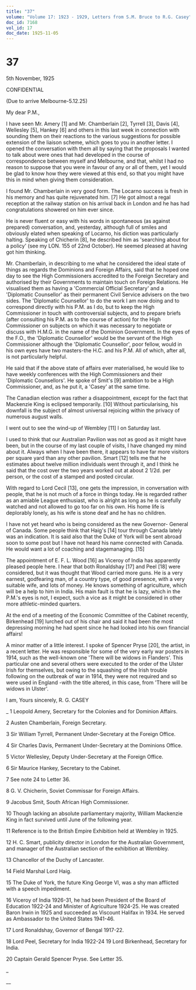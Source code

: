 ```yaml
---
title: "37"
volume: "Volume 17: 1923 - 1929, Letters from S.M. Bruce to R.G. Casey"
doc_id: 7168
vol_id: 17
doc_date: 1925-11-05
---
```


# 37

5th November, 1925

CONFIDENTIAL

(Due to arrive Melbourne-5.12.25)

My dear P.M.,

I have seen Mr. Amery [1] and Mr. Chamberlain [2], Tyrrell [3], Davis [4], Wellesley [5], Hankey [6] and others in this last week in connection with sounding them on their reactions to the various suggestions for possible extension of the liaison scheme, which goes to you in another letter. I opened the conversation with them all by saying that the proposals I wanted to talk about were ones that had developed in the course of correspondence between myself and Melbourne, and that, whilst I had no reason to suppose that you were in favour of any or all of them, yet I would be glad to know how they were viewed at this end, so that you might have this in mind when giving them consideration.

I found Mr. Chamberlain in very good form. The Locarno success is fresh in his memory and has quite rejuvenated him. [7] He got almost a regal reception at the railway station on his arrival back in London and he has had congratulations showered on him ever since.

He is never fluent or easy with his words in spontaneous (as against prepared) conversation, and, yesterday, although full of smiles and obviously elated when speaking of Locarno, his diction was particularly halting. Speaking of Chicherin [8], he described him as 'searching about for a policy' (see my LON. 155 of 22nd October). He seemed pleased at having got him thinking.

Mr. Chamberlain, in describing to me what he considered the ideal state of things as regards the Dominions and Foreign Affairs, said that he hoped one day to see the High Commissioners accredited to the Foreign Secretary and authorised by their Governments to maintain touch on Foreign Relations. He visualised them as having a 'Commercial Official Secretary' and a 'Diplomatic Counsellor' as their permanent Civil Service advisers on the two sides. The 'Diplomatic Counsellor' to do the work I am now doing and to correspond directly with his P.M. as I do, but to keep the High Commissioner in touch with controversial subjects, and to prepare briefs (after consulting his P.M. as to the course of action) for the High Commissioner on subjects on which it was necessary to negotiate or discuss with H.M.G. in the name of the Dominion Government. In the eyes of the F.O., the 'Diplomatic Counsellor' would be the servant of the High Commissioner although the 'Diplomatic Counsellor', poor fellow, would in his own eyes have two masters-the H.C. and his P.M. All of which, after all, is not particularly helpful.

He said that if the above state of affairs ever materialised, he would like to have weekly conferences with the High Commissioners and their 'Diplomatic Counsellors'. He spoke of Smit's [9] ambition to be a High Commissioner, and, as he put it, a 'Casey' at the same time.

The Canadian election was rather a disappointment, except for the fact that Mackenzie King is eclipsed temporarily. [10] Without particularising, his downfall is the subject of almost universal rejoicing within the privacy of numerous august walls.

I went out to see the wind-up of Wembley [11] I on Saturday last.

I used to think that our Australian Pavilion was not as good as it might have been, but in the course of my last couple of visits, I have changed my mind about it. Always when I have been there, it appears to have far more visitors per square yard than any other pavilion. Smart [12] tells me that he estimates about twelve million individuals went through it, and I think he said that the cost over the two years worked out at about 2 1/2d. per person, or the cost of a stamped and posted circular.

With regard to Lord Cecil [13], one gets the impression, in conversation with people, that he is not much of a force in things today. He is regarded rather as an amiable League enthusiast, who is alright as long as he is carefully watched and not allowed to go too far on his own. His home life is deplorably lonely, as his wife is stone deaf and he has no children.

I have not yet heard who is being considered as the new Governor- General of Canada. Some people think that Haig's [14] tour through Canada lately was an indication. It is said also that the Duke of York will be sent abroad soon to some post but I have not heard his name connected with Canada. He would want a lot of coaching and stagemanaging. [15]

The appointment of E. F. L. Wood [16] as Viceroy of India has apparently pleased people here. I hear that both Ronaldshay [17] and Peel [18] were considered, but it was thought that Wood carried more guns. He is a very earnest, godfearing man, of a country type, of good presence, with a very suitable wife, and lots of money. He knows something of agriculture, which will be a help to him in India. His main fault is that he is lazy, which in the P.M.'s eyes is not, I expect, such a vice as it might be considered in other more athletic-minded quarters.

At the end of a meeting of the Economic Committee of the Cabinet recently, Birkenhead [19] lurched out of his chair and said it had been the most depressing morning he had spent since he had looked into his own financial affairs!

A minor matter of a little interest. I spoke of Spencer Pryse [20], the artist, in a recent letter. He was responsible for some of the very early war posters in 1914, such as the well-known one 'There will be widows in Flanders'. This particular one and several others were executed to the order of the Ulster Irish for themselves, but owing to the squashing of the Irish trouble following on the outbreak of war in 1914, they were not required and so were used in England -with the title altered, in this case, from 'There will be widows in Ulster'.

I am, Yours sincerely, R. G. CASEY 

_ 1 Leopold Amery, Secretary for the Colonies and for Dominion Affairs.

2 Austen Chamberlain, Foreign Secretary.

3 Sir William Tyrrell, Permanent Under-Secretary at the Foreign Office.

4 Sir Charles Davis, Permanent Under-Secretary at the Dominions Office.

5 Victor Wellesley, Deputy Under-Secretary at the Foreign Office.

6 Sir Maurice Hankey, Secretary to the Cabinet.

7 See note 24 to Letter 36.

8 G. V. Chicherin, Soviet Commissar for Foreign Affairs.

9 Jacobus Smit, South African High Commissioner.

10 Though lacking an absolute parliamentary majority, William Mackenzie King in fact survived until June of the following year.

11 Reference is to the British Empire Exhibition held at Wembley in 1925.

12 H. C. Smart, publicity director in London for the Australian Government, and manager of the Australian section of the exhibition at Wembley.

13 Chancellor of the Duchy of Lancaster.

14 Field Marshal Lord Haig.

15 The Duke of York, the future King George VI, was a shy man afflicted with a speech impediment.

16 Viceroy of India 1926-31, he had been President of the Board of Education 1922-24 and Minister of Agriculture 1924-25. He was created Baron Irwin in 1925 and succeeded as Viscount Halifax in 1934. He served as Ambassador to the United States 1941-46.

17 Lord Ronaldshay, Governor of Bengal 1917-22.

18 Lord Peel, Secretary for India 1922-24 19 Lord Birkenhead, Secretary for India.

20 Captain Gerald Spencer Pryse. See Letter 35.

_

__
